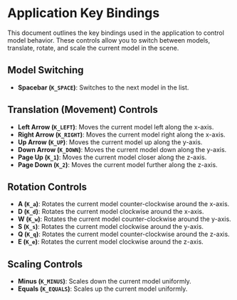 # Application Key Bindings

This document outlines the key bindings used in the application to control model behavior. These controls allow you to switch between models, translate, rotate, and scale the current model in the scene.

## Model Switching
- **Spacebar (`K_SPACE`)**: Switches to the next model in the list.

## Translation (Movement) Controls
- **Left Arrow (`K_LEFT`)**: Moves the current model left along the x-axis.
- **Right Arrow (`K_RIGHT`)**: Moves the current model right along the x-axis.
- **Up Arrow (`K_UP`)**: Moves the current model up along the y-axis.
- **Down Arrow (`K_DOWN`)**: Moves the current model down along the y-axis.
- **Page Up (`K_1`)**: Moves the current model closer along the z-axis.
- **Page Down (`K_2`)**: Moves the current model further along the z-axis.

## Rotation Controls
- **A (`K_a`)**: Rotates the current model counter-clockwise around the x-axis.
- **D (`K_d`)**: Rotates the current model clockwise around the x-axis.
- **W (`K_w`)**: Rotates the current model counter-clockwise around the y-axis.
- **S (`K_s`)**: Rotates the current model clockwise around the y-axis.
- **Q (`K_q`)**: Rotates the current model counter-clockwise around the z-axis.
- **E (`K_e`)**: Rotates the current model clockwise around the z-axis.

## Scaling Controls
- **Minus (`K_MINUS`)**: Scales down the current model uniformly.
- **Equals (`K_EQUALS`)**: Scales up the current model uniformly.